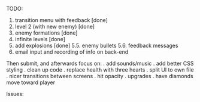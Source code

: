 TODO:
1. transition menu with feedback [done]
2. level 2 (with new enemy) [done]
3. enemy formations [done]
4. infinite levels [done]
5. add explosions [done]
5.5. enemy bullets
5.6. feedback messages
6. email input and recording of info on back-end

Then submit, and afterwards focus on:
. add sounds/music
. add better CSS styling
. clean up code
. replace health with three hearts
. split UI to own file
. nicer transitions between screens
. hit opacity
. upgrades
. have diamonds move toward player


Issues:
